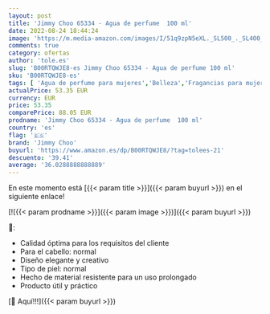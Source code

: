 ```yaml
---
layout: post
title: 'Jimmy Choo 65334 - Agua de perfume  100 ml'
date: 2022-08-24 18:44:24
image: 'https://m.media-amazon.com/images/I/51q9zpN5eXL._SL500_._SL400_.jpg'
comments: true
category: ofertas
author: 'tole.es'
slug: 'B00RTQWJE8-es Jimmy Choo 65334 - Agua de perfume 100 ml'
sku: 'B00RTQWJE8-es'
tags: [ 'Agua de perfume para mujeres','Belleza','Fragancias para mujeres','Perfumes y fragancias','agua','de','jimmy choo','perfume','🇪🇸', ]
actualPrice: 53.35 EUR
currency: EUR
price: 53.35
comparePrice: 88.05 EUR
prodname: 'Jimmy Choo 65334 - Agua de perfume  100 ml'
country: 'es'
flag: '🇪🇸'
brand: 'Jimmy Choo'
buyurl: 'https://www.amazon.es/dp/B00RTQWJE8/?tag=tolees-21'
descuento: '39.41'
average: '36.0288888888889'
---
```


En este momento está [{{< param title >}}]({{< param buyurl >}}) en el siguiente enlace!

[![{{< param prodname >}}]({{< param image >}})]({{< param buyurl >}})

🔎:

- Calidad óptima para los requisitos del cliente
- Para el cabello: normal
- Diseño elegante y creativo
- Tipo de piel: normal
- Hecho de material resistente para un uso prolongado
- Producto útil y práctico

[🛒 Aquí!!!]({{< param buyurl >}})
